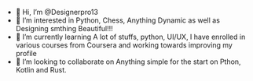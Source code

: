 - 👋 Hi, I’m @Designerpro13
- 👀 I’m interested in Python, Chess, Anything Dynamic as well as Designing smthing Beautiful!!!
- 🌱 I’m currently learning A lot of stuffs, python, UI/UX, I have enrolled in various courses from Coursera and working towards improving my profile
- 💞️ I’m looking to collaborate on Anything simple for the start on Pthon, Kotlin and Rust.
